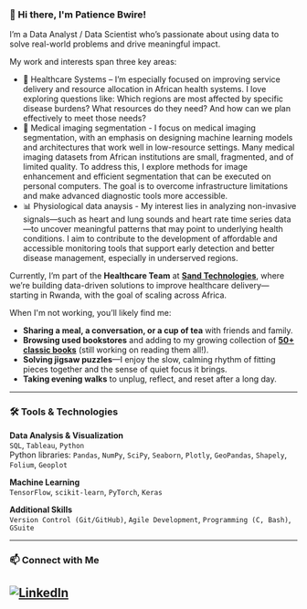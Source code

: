### 👋 Hi there, I'm Patience Bwire!
I’m a Data Analyst / Data Scientist who’s passionate about using data to solve real-world problems and drive meaningful impact.

My work and interests span three key areas:
* 🏥 Healthcare Systems – I’m especially focused on improving service delivery and resource allocation in African health systems. I love exploring questions like: Which regions are most affected by specific disease burdens? What resources do they need? And how can we plan effectively to meet those needs?
* 🧠 Medical imaging segmentation - I focus on medical imaging segmentation, with an emphasis on designing machine learning models and architectures that work well in low-resource settings. Many medical imaging datasets from African institutions are small, fragmented, and of limited quality. To address this, I explore methods for image enhancement and efficient segmentation that can be executed on personal computers. The goal is to overcome infrastructure limitations and make advanced diagnostic tools more accessible.
* 📊 Physiological data anaysis - My interest lies in analyzing non-invasive signals—such as heart and lung sounds and heart rate time series data—to uncover meaningful patterns that may point to underlying health conditions. I aim to contribute to the development of affordable and accessible monitoring tools that support early detection and better disease management, especially in underserved regions.




Currently, I’m part of the **Healthcare Team** at **[Sand Technologies](https://healthcare.sandtech.com/#RHOS_Success)**, where we’re building data-driven solutions to improve healthcare delivery—starting in Rwanda, with the goal of scaling across Africa.

When I'm not working, you’ll likely find me:
* **Sharing a meal, a conversation, or a cup of tea** with friends and family.
* **Browsing used bookstores** and adding to my growing collection of **[50+ classic books](https://heady-meeting-88a.notion.site/95c49bdd356c4a04b9df66d61e23a373?v=08441231650247fb8fe9b0702a21203d)** (still working on reading them all!).
* **Solving jigsaw puzzles**—I enjoy the slow, calming rhythm of fitting pieces together and the sense of quiet focus it brings.
* **Taking evening walks** to unplug, reflect, and reset after a long day.
---
### 🛠️ Tools & Technologies

**Data Analysis & Visualization**  
`SQL`, `Tableau`, `Python`  
Python libraries: `Pandas`, `NumPy`, `SciPy`, `Seaborn`, `Plotly`, `GeoPandas`, `Shapely`, `Folium`, `Geoplot`

**Machine Learning**  
`TensorFlow`, `scikit-learn`, `PyTorch`, `Keras`

**Additional Skills**  
`Version Control (Git/GitHub)`, `Agile Development`, `Programming (C, Bash)`, `GSuite`

---

### 📫 Connect with Me
## [![LinkedIn](https://img.shields.io/badge/LinkedIn-blue?logo=linkedin&style=flat-square)](https://www.linkedin.com/in/patience-bwire)

